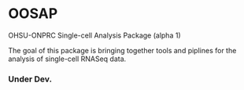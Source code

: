# OOSAP

OHSU-ONPRC Single-cell Analysis Package (alpha 1)

The goal of this package is bringing together tools and piplines for the analysis of single-cell RNASeq data.

### Under Dev. 


